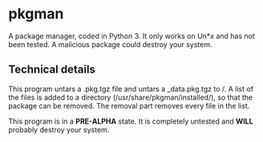 # pkgman
A package manager, coded in Python 3.
It only works on Un*x and has not been tested. A malicious package could destroy your system.
## Technical details
This program untars a .pkg.tgz file and untars a _data.pkg.tgz to /.
A list of the files is added to a directory (/usr/share/pkgman/installed/), so that the package can be removed.
The removal part removes every file in the list.



This program is in a **PRE-ALPHA** state.
It is completely untested and **WILL** probably destroy your system.
